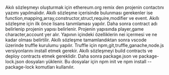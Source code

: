 Akılı sözleşmeyı oluşturmak için ethereum.org remix den projenin contactını yazımı yapılmalıdır.
Akıllı sözleşme içerisinde bulunması gerekenler ise function,mapping,array,constructor,struct,require,modifier ve event.
Akıllı sözleşme için ilk önce lisans tanımlaması yapılır.
Daha sonra contract adı belirlenip projenin yapısı belirlenir.
Projenin yapısında player,game character,account yer alır.
Yapının içindeki özelliklerin nei içermesi ve ne kadar olması belirtilir.
Akıllı sözleşme tamamlandıktan sonra vscode üzerinde truffle kurulumu yapılır.
Truffle için npm,git,truffle,ganache,node.js versiyonlarını install etmek gerekir.
Akıllı sözleşmeyi build contracts ve deploy contracts etmek gereklidir.
Daha sonra package.json ve package-lock.json dosyaları yüklenir.
Bu dosyalar için npm init ve npm install --package-lock komutları kullanılır.

